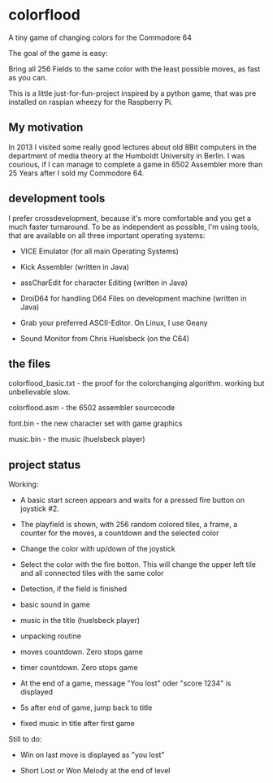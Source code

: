 colorflood
==========

A tiny game of changing colors for the Commodore 64

The goal of the game is easy: 

Bring all 256 Fields to the same color with the least possible moves,
as fast as you can.

This is a little just-for-fun-project inspired by a python game, that
was pre installed on raspian wheezy for the Raspberry Pi.


My motivation
-------------
In 2013 I visited some really good lectures about old 8Bit computers
in the department of media theory at the Humboldt University in Berlin.
I was courious, if I can manage to complete a game in 6502 Assembler
more than 25 Years after I sold my Commodore 64.


development tools
-----------------
I prefer crossdevelopment, because it's more comfortable and you get
a much faster turnaround. To be as independent as possible, I'm using
tools, that are available on all three important operating systems:

- VICE Emulator (for all main Operating Systems)

- Kick Assembler (written in Java)

- assCharEdit for character Editing (written in Java)

- DroiD64 for handling D64 Files on development machine (written in Java)

- Grab your preferred ASCII-Editor. On Linux, I use Geany

- Sound Monitor from Chris Huelsbeck (on the C64)


the files
---------
colorflood_basic.txt - the proof for the colorchanging algorithm. working but unbelievable slow.

colorflood.asm - the 6502 assembler sourcecode

font.bin - the new character set with game graphics

music.bin - the music (huelsbeck player)
 

project status
--------------

Working:

- A basic start screen appears and waits for a pressed fire button
  on joystick #2.

- The playfield is shown, with 256 random colored tiles, a frame,
  a counter for the moves, a countdown and the selected color
  
- Change the color with up/down of the joystick

- Select the color with the fire botton. This will change the upper 
  left tile and all connected tiles with the same color

- Detection, if the field is finished

- basic sound in game

- music in the title (huelsbeck player)

- unpacking routine

- moves countdown. Zero stops game

- timer countdown. Zero stops game

- At the end of a game, message "You lost" oder "score 1234" is displayed

- 5s after end of game, jump back to title

- fixed music in title after first game


Still to do:

- Win on last move is displayed as "you lost"

- Short Lost or Won Melody at the end of level

